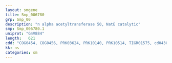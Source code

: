 ```yaml
---
layout: smgene
title: Smp_006780
grp: Smp_00
description: "n alpha acetyltransferase 50, NatE catalytic"
smp: Smp_006780.1
uniprot: "G4V884"
length:   621
cdd: "COG0454, COG0456, PRK03624, PRK10140, PRK10514, TIGR01575, cd04301, cl17182, pfam00583, pfam13673"
kk: ns
categories: sm
---
```

